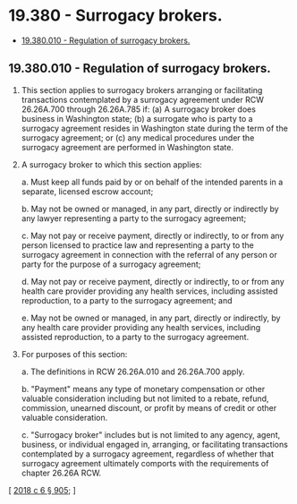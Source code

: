 # 19.380 - Surrogacy brokers.
* [19.380.010 - Regulation of surrogacy brokers.](#19380010---regulation-of-surrogacy-brokers)
## 19.380.010 - Regulation of surrogacy brokers.
1. This section applies to surrogacy brokers arranging or facilitating transactions contemplated by a surrogacy agreement under RCW 26.26A.700 through 26.26A.785 if: (a) A surrogacy broker does business in Washington state; (b) a surrogate who is party to a surrogacy agreement resides in Washington state during the term of the surrogacy agreement; or (c) any medical procedures under the surrogacy agreement are performed in Washington state.

2. A surrogacy broker to which this section applies:

    a. Must keep all funds paid by or on behalf of the intended parents in a separate, licensed escrow account;

    b. May not be owned or managed, in any part, directly or indirectly by any lawyer representing a party to the surrogacy agreement;

    c. May not pay or receive payment, directly or indirectly, to or from any person licensed to practice law and representing a party to the surrogacy agreement in connection with the referral of any person or party for the purpose of a surrogacy agreement;

    d. May not pay or receive payment, directly or indirectly, to or from any health care provider providing any health services, including assisted reproduction, to a party to the surrogacy agreement; and

    e. May not be owned or managed, in any part, directly or indirectly, by any health care provider providing any health services, including assisted reproduction, to a party to the surrogacy agreement.

3. For purposes of this section:

    a. The definitions in RCW 26.26A.010 and 26.26A.700 apply.

    b. "Payment" means any type of monetary compensation or other valuable consideration including but not limited to a rebate, refund, commission, unearned discount, or profit by means of credit or other valuable consideration.

    c. "Surrogacy broker" includes but is not limited to any agency, agent, business, or individual engaged in, arranging, or facilitating transactions contemplated by a surrogacy agreement, regardless of whether that surrogacy agreement ultimately comports with the requirements of chapter 26.26A RCW.

\[ [2018 c 6 § 905](http://lawfilesext.leg.wa.gov/biennium/2017-18/Pdf/Bills/Session%20Laws/Senate/6037-S.SL.pdf?cite=2018%20c%206%20§%20905); \]


